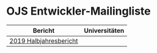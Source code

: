 # OJS Entwickler-Mailingliste

| Bericht | Universitäten |
| --- |  --- |
[2019 Halbjahresbericht](berichte/2019-02.md) | |


